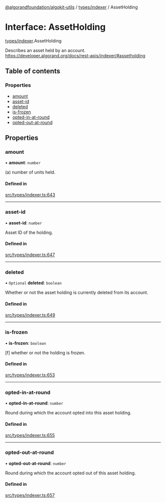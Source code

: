 [@algorandfoundation/algokit-utils](../index.md) / [types/indexer](../modules/types_indexer.md) / AssetHolding

# Interface: AssetHolding

[types/indexer](../modules/types_indexer.md).AssetHolding

Describes an asset held by an account. https://developer.algorand.org/docs/rest-apis/indexer/#assetholding

## Table of contents

### Properties

- [amount](types_indexer.AssetHolding.md#amount)
- [asset-id](types_indexer.AssetHolding.md#asset-id)
- [deleted](types_indexer.AssetHolding.md#deleted)
- [is-frozen](types_indexer.AssetHolding.md#is-frozen)
- [opted-in-at-round](types_indexer.AssetHolding.md#opted-in-at-round)
- [opted-out-at-round](types_indexer.AssetHolding.md#opted-out-at-round)

## Properties

### amount

• **amount**: `number`

(a) number of units held.

#### Defined in

[src/types/indexer.ts:643](https://github.com/algorandfoundation/algokit-utils-ts/blob/main/src/types/indexer.ts#L643)

___

### asset-id

• **asset-id**: `number`

Asset ID of the holding.

#### Defined in

[src/types/indexer.ts:647](https://github.com/algorandfoundation/algokit-utils-ts/blob/main/src/types/indexer.ts#L647)

___

### deleted

• `Optional` **deleted**: `boolean`

Whether or not the asset holding is currently deleted from its account.

#### Defined in

[src/types/indexer.ts:649](https://github.com/algorandfoundation/algokit-utils-ts/blob/main/src/types/indexer.ts#L649)

___

### is-frozen

• **is-frozen**: `boolean`

[f] whether or not the holding is frozen.

#### Defined in

[src/types/indexer.ts:653](https://github.com/algorandfoundation/algokit-utils-ts/blob/main/src/types/indexer.ts#L653)

___

### opted-in-at-round

• **opted-in-at-round**: `number`

Round during which the account opted into this asset holding.

#### Defined in

[src/types/indexer.ts:655](https://github.com/algorandfoundation/algokit-utils-ts/blob/main/src/types/indexer.ts#L655)

___

### opted-out-at-round

• **opted-out-at-round**: `number`

Round during which the account opted out of this asset holding.

#### Defined in

[src/types/indexer.ts:657](https://github.com/algorandfoundation/algokit-utils-ts/blob/main/src/types/indexer.ts#L657)
